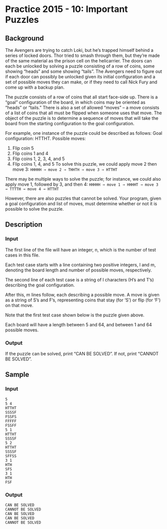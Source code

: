 # Practice 2015 - 10: Important Puzzles

## Background
The Avengers are trying to catch Loki, but he’s trapped himself behind a series
of locked doors. Thor tried to smash through them, but they’re made of the same
material as the prison cell on the helicarrier. The doors can each be unlocked
by solving a puzzle consisting of a row of coins, some showing “heads” and some
showing “tails”. The Avengers need to figure out if each door can possibly be
unlocked given its initial configuration and a set of possible moves they can
make, or if they need to call Nick Fury and come up with a backup plan.

The puzzle consists of a row of coins that all start face-side up. There is
a “goal” configuration of the board, in which coins may be oriented as “heads”
or “tails.” There is also a set of allowed “moves” – a move consists of a list
of coins that all must be flipped when someone uses that move. The object of the
puzzle is to determine a sequence of moves that will take the board from the
starting configuration to the goal configuration.

For example, one instance of the puzzle could be described as follows:
Goal configuration: HTTHT. Possible moves:
1. Flip coin 5
2. Flip coins 1 and 4
3. Flip coins 1, 2, 3, 4, and 5
4. Flip coins 1, 4, and 5
To solve this puzzle, we could apply move 2 then move 3:
`HHHHH → move 2 → THHTH → move 3 → HTTHT`

There may be multiple ways to solve the puzzle; for instance, we could also
apply move 1, followed by 3, and then 4:
`HHHHH → move 1 → HHHHT → move 3 → TTTTH → move 4 → HTTHT`

However, there are also puzzles that cannot be solved. Your program, given a
goal configuration and list of moves, must determine whether or not it is
possible to solve the puzzle.

## Description

### Input
The first line of the file will have an integer, n, which is the number of test
cases in this file.

Each test case starts with a line containing two positive integers, l and m,
denoting the board length and number of possible moves, respectively.

The second line of each test case is a string of l characters (H’s and T’s)
describing the goal configuration.

After this, m lines follow, each describing a possible move. A move is given as
a string of S’s and F’s, representing coins that stay (for ‘S’)
or flip (for ‘F’) on that move.

Note that the first test case shown below is the puzzle given above.

Each board will have a length between 5 and 64, and between 1 and 64
possible moves.

### Output
If the puzzle can be solved, print “CAN BE SOLVED”. If not,
print “CANNOT BE SOLVED”.

## Sample
### Input
```
5
5 4
HTTHT
SSSSF
FSSFS
FFFFF
FSSFF
5 1
HTTHT
SSSSF
5 2
HTTHT
SSSSF
SFFSS
3 1
HTH
SFS
3 1
HTH
FSF
```

### Output
```
CAN BE SOLVED
CANNOT BE SOLVED
CAN BE SOLVED
CAN BE SOLVED
CANNOT BE SOLVED
```
